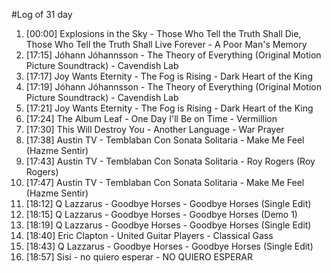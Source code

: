 #Log of 31 day

1. [00:00] Explosions in the Sky - Those Who Tell the Truth Shall Die, Those Who Tell the Truth Shall Live Forever - A Poor Man's Memory
1. [17:15] Jóhann Jóhannsson - The Theory of Everything (Original Motion Picture Soundtrack) - Cavendish Lab
1. [17:17] Joy Wants Eternity - The Fog is Rising - Dark Heart of the King
1. [17:19] Jóhann Jóhannsson - The Theory of Everything (Original Motion Picture Soundtrack) - Cavendish Lab
1. [17:21] Joy Wants Eternity - The Fog is Rising - Dark Heart of the King
1. [17:24] The Album Leaf - One Day I'll Be on Time - Vermillion
1. [17:30] This Will Destroy You - Another Language - War Prayer
1. [17:38] Austin TV - Temblaban Con Sonata Solitaria - Make Me Feel (Hazme Sentir)
1. [17:43] Austin TV - Temblaban Con Sonata Solitaria - Roy Rogers (Roy Rogers)
1. [17:47] Austin TV - Temblaban Con Sonata Solitaria - Make Me Feel (Hazme Sentir)
1. [18:12] Q Lazzarus - Goodbye Horses - Goodbye Horses (Single Edit)
1. [18:15] Q Lazzarus - Goodbye Horses - Goodbye Horses (Demo 1)
1. [18:19] Q Lazzarus - Goodbye Horses - Goodbye Horses (Single Edit)
1. [18:40] Eric Clapton - United Guitar Players - Classical Gass
1. [18:43] Q Lazzarus - Goodbye Horses - Goodbye Horses (Single Edit)
1. [18:57] Sisi - no quiero esperar - NO QUIERO ESPERAR
